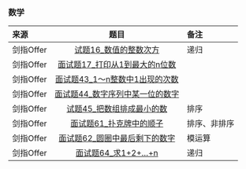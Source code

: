 ### 数学
来源|题目|备注
:---|:---:|:---|
剑指Offer|[试题16_数值的整数次方](JianZhiOffer/面试题16_数值的整数次方.py)|递归|
剑指Offer|[面试题17_打印从1到最大的n位数](JianZhiOffer/面试题17_打印从1到最大的n位数.py)||
剑指Offer|[面试题43_1～n整数中1出现的次数](JianZhiOffer/面试题43_1～n整数中1出现的次数.py)||
剑指Offer|[面试题44_数字序列中某一位的数字](JianZhiOffer/面试题44_数字序列中某一位的数字.py)||
剑指Offer|[试题45_把数组排成最小的数](JianZhiOffer/面试题45_把数组排成最小的数.py)|排序|
剑指Offer|[面试题61_扑克牌中的顺子](JianZhiOffer/面试题61_扑克牌中的顺子.py)|排序、非排序|
剑指Offer|[面试题62_圆圈中最后剩下的数字](JianZhiOffer/面试题62_圆圈中最后剩下的数字.py)|模运算|
剑指Offer|[面试题64_求1+2+…+n](JianZhiOffer/面试题64_求1+2+…+n.py)|递归|